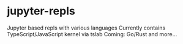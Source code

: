 # jupyter-repls
Jupyter based repls with various languages
Currently contains TypeScript/JavaScript kernel via tslab
Coming: Go/Rust and more...
